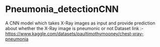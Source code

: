 # Pneumonia_detectionCNN
A CNN model which takes X-Ray images as input and provide prediction about whether the X-Ray image is pneumonic or not
Dataset link :- https://www.kaggle.com/datasets/paultimothymooney/chest-xray-pneumonia

